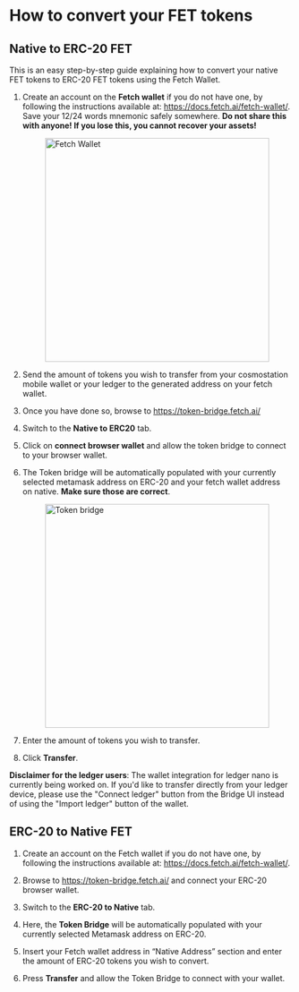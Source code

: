 # How to convert your FET tokens

## Native to ERC-20 FET

This is an easy step-by-step guide explaining how to convert your native FET tokens to ERC-20 FET tokens using the Fetch 
Wallet.

1. Create an account on the **Fetch wallet** if you do not have one, by following the instructions available at: 
   <https://docs.fetch.ai/fetch-wallet/>. Save your 12/24 words mnemonic safely somewhere. 
   **Do not share this with anyone! If you lose this, you cannot recover your assets!**
    
      <img src="/images/native_and_erc20/keplr_wallet.png" alt="Fetch Wallet" class="center" style="display: block; margin-left: auto; margin-right: auto;width:400px;">

2. Send the amount of tokens you wish to transfer from your cosmostation mobile wallet or your ledger to the generated 
   address on your fetch wallet.

3. Once you have done so, browse to <https://token-bridge.fetch.ai/>

4. Switch to the **Native to ERC20** tab.

5. Click on **connect browser wallet** and allow the token bridge to connect to your browser wallet.
 
6. The Token bridge will be automatically populated with your currently selected metamask address on ERC-20 and your 
   fetch wallet address on native. **Make sure those are correct**.
    
      <img src="/images/native_and_erc20/token_bridge.png" alt="Token bridge" class="center" style="display: block; margin-left: auto; margin-right: auto;width:400px;">

7. Enter the amount of tokens you wish to transfer. 

8. Click **Transfer**.

**Disclaimer for the ledger users**: The wallet integration for ledger nano is currently being worked on. If you'd like 
to transfer directly from your ledger device, please use the "Connect ledger" button from the Bridge UI instead of using
the "Import ledger" button of the wallet.

## ERC-20 to Native FET 

1. Create an account on the Fetch wallet if you do not have one, by following the instructions available at: 
   <https://docs.fetch.ai/fetch-wallet/>.

2. Browse to <https://token-bridge.fetch.ai/> and connect your ERC-20 browser wallet.

3. Switch to the **ERC-20 to Native** tab. 

4. Here, the **Token Bridge** will be automatically populated with your currently selected Metamask address on ERC-20. 

5. Insert your Fetch wallet address in “Native Address” section and enter the amount of ERC-20 tokens you wish to 
   convert.

6. Press **Transfer** and allow the Token Bridge to connect with your wallet.

